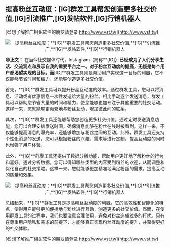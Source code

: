 ## **提高粉丝互动度：**[IG]**群发工具帮您创造更多社交价值,**[IG]**引流推广,**[IG]**发帖软件,**[IG]**行销机器人**

[😍想了解推广相关软件的朋友请登录 http://www.vst.tw](http://www.vst.tw)

 <center><img src="https://vst.tw/MP4/tuiguang/png/3.png" alt="提高粉丝互动度：**[IG]**群发工具帮您创造更多社交价值,**[IG]**引流推广,**[IG]**发帖软件,**[IG]**行销机器人"></center>

**😄正文：**
在当今社交媒体时代，Instagram（简称**[IG]**）已经成为了人们分享生活、交流观点和展示自我的重要平台之一。对于粉丝互动度的提高，无疑是每个用户都渴望实现的目标。而**[IG]**群发工具则是帮助用户实现这一目标的利器，它不仅能够节省时间和精力，还能够创造更多社交价值。

首先，**[IG]**群发工具可以提升粉丝互动度的效率。通过群发工具，您可以将消息、活动或者优惠信息一次性发送给大量的粉丝。相比手动逐个发送消息，群发工具可以帮助您节省大量的时间和精力，使您能够更加专注于其他重要的社交活动。这样一来，您就能够更频繁地与粉丝互动，增加彼此间的联系。

其次，**[IG]**群发工具还能够帮助您创造更多社交价值。通过定时发送消息功能，您可以合理安排发送时间，确保消息能够在粉丝在线时被看到。这样一来，不仅能够提高消息的曝光率，还能够增加与粉丝之间的互动。此外，群发工具还支持个性化消息的发送，您可以根据粉丝的兴趣、需求等进行定制，提高互动度的同时也增强了用户体验。

此外，**[IG]**群发工具还提供了数据分析功能，帮助用户更好地了解粉丝的行为和喜好。通过分析数据，您可以得知哪些类型的内容受到粉丝的欢迎，从而调整和优化自己的社交策略。这样一来，您就能够更加精准地满足粉丝的需求，提高互动的质量和效果。

 <center><img src="https://vst.tw/MP4/tuiguang/png/4.png" alt="提高粉丝互动度：**[IG]**群发工具帮您创造更多社交价值,**[IG]**引流推广,**[IG]**发帖软件,**[IG]**行销机器人"></center>

总结起来，**[IG]**群发工具是提高粉丝互动度的利器。它的高效性和智能化的特点，使得用户能够更加便捷地与粉丝进行互动，创造更多的社交价值。然而，在使用群发工具的过程中，我们也要注意合理使用，避免对粉丝造成过多的打扰。只有在尊重用户隐私和需求的前提下，才能够真正实现粉丝互动度的提升，并获得更好的社交体验。

[😍想了解推广相关软件的朋友请登录 http://www.vst.tw](http://www.vst.tw)



